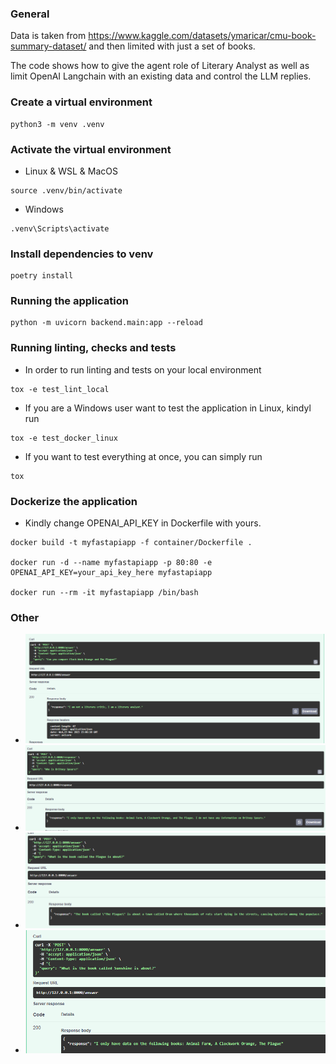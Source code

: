 ### General

Data is taken from https://www.kaggle.com/datasets/ymaricar/cmu-book-summary-dataset/ and then limited with just a set of books.

The code shows how to give the agent role of Literary Analyst as well as limit OpenAI Langchain with an existing data and control the LLM replies.

### Create a virtual environment

```
python3 -m venv .venv
```

### Activate the virtual environment

- Linux & WSL & MacOS

```
source .venv/bin/activate
```

- Windows

```
.venv\Scripts\activate 
```

### Install dependencies to venv

```
poetry install
```
### Running the application

```
python -m uvicorn backend.main:app --reload
```

### Running linting, checks and tests

- In order to run linting and tests on your local environment

```
tox -e test_lint_local
```

- If you are a Windows user want to test the application in Linux, kindyl run

```
tox -e test_docker_linux
```

- If you want to test everything at once, you can simply run

```
tox
```

### Dockerize the application

- Kindly change OPENAI_API_KEY in Dockerfile with yours.

```
docker build -t myfastapiapp -f container/Dockerfile .

docker run -d --name myfastapiapp -p 80:80 -e OPENAI_API_KEY=your_api_key_here myfastapiapp

docker run --rm -it myfastapiapp /bin/bash
```

### Other

- ![Comparison](assets/1.png)
- ![2](assets/2.png)
- ![3](assets/3.png)
- ![4](assets/4.png)